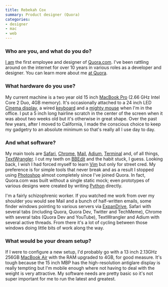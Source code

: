 ```yaml
---
title: Rebekah Cox
summary: Product designer (Quora)
categories:
- designer
- mac
- web
---
```


### Who are you, and what do you do?

[I am](http://www.artypapers.com/ "Rebekah's website.") the first employee and designer of [Quora.com][quora]. I've been rattling around on the internet for over 10 years in various roles as a developer and designer. You can learn more about me [at Quora](http://quora.com/rcox/ "Rebekah's Quora page.").

### What hardware do you use?

My current machine is a two year old 15 inch [MacBook Pro][macbook-pro] (2.66 GHz Intel Core 2 Duo, 4GB memory). It's occasionally attached to a 24 inch LED [Cinema display][cinema-display], a wired [keyboard][] and a [mighty mouse][mighty-mouse] when I'm in the office. I put a 5 inch long hairline scratch in the center of the screen when it was about two weeks old but it's otherwise in great shape. Over the past few years, after I moved to California, I made the conscious choice to keep my gadgetry to an absolute minimum so that's really all I use day to day.

### And what software?

My main tools are [Safari][], [Chrome][], [Mail][], [Adium][], [Terminal][] and, of all things, [TextWrangler][]. I cut my teeth on [BBEdit][] and the habit stuck, I guess. Looking back, I wish I had forced myself to learn [Vim][] but only for street cred. My preference is for simple tools that never break and as a result I stopped using [Photoshop][] almost completely since I've joined Quora. In fact, Quora.com was built without a single static mock; even prototypes of various designs were created by writing [Python][] directly.

I'm a fairly schizophrenic worker. If you watched me work from over my shoulder you would see Mail and a bunch of half-written emails, some finder windows pointing to various servers via [ExpanDrive][], Safari with several tabs (including Quora, Quora Dev, Twitter and TechMeme), Chrome with several tabs (Quora Dev and YouTube), TextWrangler and Adium with several active threads. From there it's a lot of cycling between those windows doing little bits of work along the way.

### What would be your dream setup?

If I were to configure a new setup, I'd probably go with a 13 inch 2.13GHz 256GB [MacBook Air][macbook-air] with the RAM upgraded to 4GB, for good measure. It's tough because the 15 inch MBP has the high-resolution antiglare display is really tempting but I'm mobile enough where not having to deal with the weight is very attractive. My software needs are pretty basic so it's not super important for me to run the latest and greatest.

[cinema-display]: https://en.wikipedia.org/wiki/Apple_Cinema_Display "An LCD display."
[keyboard]: https://www.apple.com/keyboard/ "The keyboard."
[macbook-air]: https://www.apple.com/macbook-air/ "A very thin laptop."
[macbook-pro]: https://www.apple.com/macbook-pro/ "A laptop."
[mighty-mouse]: https://en.wikipedia.org/wiki/Apple_Mighty_Mouse "A wireless mouse."
[adium]: https://en.wikipedia.org/wiki/Adium "A multi-protocol chat application for the Mac."
[bbedit]: http://www.barebones.com/products/bbedit/ "A text editor for the Mac."
[chrome]: https://www.google.com/intl/en/chrome/browser/ "A WebKit-based browser, where each tab runs in its own thread."
[expandrive]: https://www.expandrive.com/ "Software that makes remote servers appear as local disks."
[mail]: https://en.wikipedia.org/wiki/Mail_(application) "The default Mac OS X mail client."
[photoshop]: https://www.adobe.com/products/photoshop.html "A bitmap image editor."
[python]: https://www.python.org/ "An interpreted scripting language."
[quora]: https://www.quora.com/ "A Q&A web service."
[safari]: https://www.apple.com/safari/ "A fast web browser."
[terminal]: https://en.wikipedia.org/wiki/Terminal_(OS_X) "A console application included with Mac OS X."
[textwrangler]: http://www.barebones.com/products/textwrangler/ "A free, powerful text editor for the Mac."
[vim]: http://www.vim.org/ "A command-line text editor."
